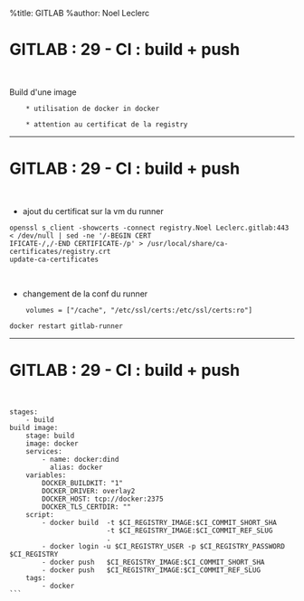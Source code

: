 %title: GITLAB
%author: Noel Leclerc


# GITLAB : 29 - CI : build + push

<br>

Build d'une image 

		* utilisation de docker in docker

		* attention au certificat de la registry

---------------------------------------------------------------------------------------------

# GITLAB : 29 - CI : build + push

<br>

* ajout du certificat sur la vm du runner

```
openssl s_client -showcerts -connect registry.Noel Leclerc.gitlab:443 < /dev/null | sed -ne '/-BEGIN CERT
IFICATE-/,/-END CERTIFICATE-/p' > /usr/local/share/ca-certificates/registry.crt
update-ca-certificates
```

<br>

* changement de la conf du runner

```
    volumes = ["/cache", "/etc/ssl/certs:/etc/ssl/certs:ro"]
```

```
docker restart gitlab-runner
```

---------------------------------------------------------------------------------------------

# GITLAB : 29 - CI : build + push

<br>

````
stages:
    - build
build image:
    stage: build
    image: docker
    services:
        - name: docker:dind
          alias: docker
    variables:
        DOCKER_BUILDKIT: "1"
        DOCKER_DRIVER: overlay2
        DOCKER_HOST: tcp://docker:2375
        DOCKER_TLS_CERTDIR: ""
    script:
        - docker build  -t $CI_REGISTRY_IMAGE:$CI_COMMIT_SHORT_SHA
                        -t $CI_REGISTRY_IMAGE:$CI_COMMIT_REF_SLUG
                        .
        - docker login -u $CI_REGISTRY_USER -p $CI_REGISTRY_PASSWORD $CI_REGISTRY
        - docker push   $CI_REGISTRY_IMAGE:$CI_COMMIT_SHORT_SHA
        - docker push   $CI_REGISTRY_IMAGE:$CI_COMMIT_REF_SLUG
    tags:
        - docker
```
